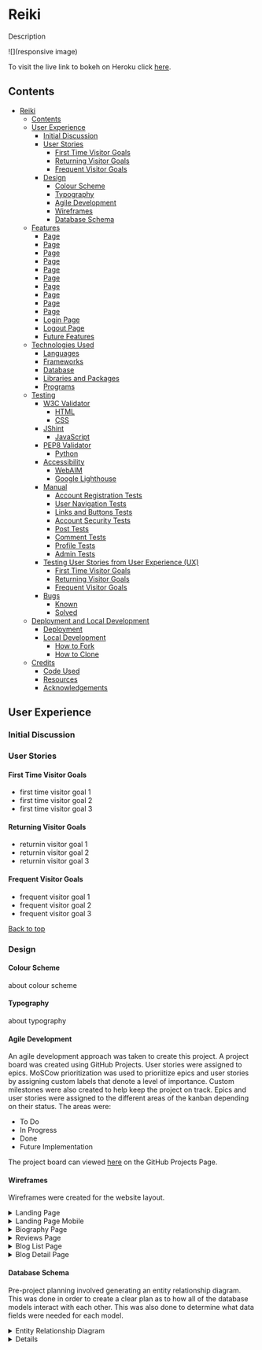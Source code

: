 # Reiki
Description

![](responsive image)  

To visit the live link to bokeh on Heroku click [here]().  

## Contents
- [Reiki](#reiki)
  - [Contents](#contents)
  - [User Experience](#user-experience)
    - [Initial Discussion](#initial-discussion)
    - [User Stories](#user-stories)
      - [First Time Visitor Goals](#first-time-visitor-goals)
      - [Returning Visitor Goals](#returning-visitor-goals)
      - [Frequent Visitor Goals](#frequent-visitor-goals)
    - [Design](#design)
      - [Colour Scheme](#colour-scheme)
      - [Typography](#typography)
      - [Agile Development](#agile-development)
      - [Wireframes](#wireframes)
      - [Database Schema](#database-schema)
  - [Features](#features)
    - [Page](#page)
    - [Page](#page-1)
    - [Page](#page-2)
    - [Page](#page-3)
    - [Page](#page-4)
    - [Page](#page-5)
    - [Page](#page-6)
    - [Page](#page-7)
    - [Page](#page-8)
    - [Page](#page-9)
    - [Login Page](#login-page)
    - [Logout Page](#logout-page)
    - [Future Features](#future-features)
  - [Technologies Used](#technologies-used)
    - [Languages](#languages)
    - [Frameworks](#frameworks)
    - [Database](#database)
    - [Libraries and Packages](#libraries-and-packages)
    - [Programs](#programs)
  - [Testing](#testing)
    - [W3C Validator](#w3c-validator)
      - [HTML](#html)
      - [CSS](#css)
    - [JShint](#jshint)
      - [JavaScript](#javascript)
    - [PEP8 Validator](#pep8-validator)
      - [Python](#python)
    - [Accessibility](#accessibility)
      - [WebAIM](#webaim)
      - [Google Lighthouse](#google-lighthouse)
    - [Manual](#manual)
      - [Account Registration Tests](#account-registration-tests)
      - [User Navigation Tests](#user-navigation-tests)
      - [Links and Buttons Tests](#links-and-buttons-tests)
      - [Account Security Tests](#account-security-tests)
      - [Post Tests](#post-tests)
      - [Comment Tests](#comment-tests)
      - [Profile Tests](#profile-tests)
      - [Admin Tests](#admin-tests)
    - [Testing User Stories from User Experience (UX)](#testing-user-stories-from-user-experience-ux)
      - [First Time Visitor Goals](#first-time-visitor-goals-1)
      - [Returning Visitor Goals](#returning-visitor-goals-1)
      - [Frequent Visitor Goals](#frequent-visitor-goals-1)
    - [Bugs](#bugs)
      - [Known](#known)
      - [Solved](#solved)
  - [Deployment and Local Development](#deployment-and-local-development)
    - [Deployment](#deployment)
    - [Local Development](#local-development)
      - [How to Fork](#how-to-fork)
      - [How to Clone](#how-to-clone)
  - [Credits](#credits)
    - [Code Used](#code-used)
    - [Resources](#resources)
    - [Acknowledgements](#acknowledgements)
## User Experience

### Initial Discussion
 

### User Stories
#### First Time Visitor Goals
- first time visitor goal 1
- first time visitor goal 2
- first time visitor goal 3
#### Returning Visitor Goals
- returnin visitor goal 1
- returnin visitor goal 2
- returnin visitor goal 3
#### Frequent Visitor Goals
- frequent visitor goal 1
- frequent visitor goal 2
- frequent visitor goal 3

[Back to top](#contents)

### Design
#### Colour Scheme
about colour scheme
#### Typography
about typography
#### Agile Development
An agile development approach was taken to create this project. A project board was created using GitHub Projects. User stories were assigned to epics. MoSCow prioritization was used to prioriitize epics and user stories by assigning custom labels that denote a level of importance. Custom milestones were also created to help keep the project on track. Epics and user stories were assigned to the different areas of the kanban depending on their status. The areas were:
- To Do
- In Progress
- Done
- Future Implementation  

The project board can viewed [here](https://github.com/users/decant09/projects/8/views/1) on the GitHub Projects Page.
#### Wireframes
Wireframes were created for the website layout.
<details>
<summary>Landing Page</summary>
<img src="media/readme/wireframes/landing_page.png">
</details>
<details>
<summary>Landing Page Mobile</summary>
<img src="media/readme/wireframes/landing_page_mobile.png">
</details>
<details>
<summary>Biography Page</summary>
<img src="media/readme/wireframes/biography.png">
</details>
<details>
<summary>Reviews Page</summary>
<img src="media/readme/wireframes/reviews.png">
</details>
<details>
<summary>Blog List Page</summary>
<img src="media/readme/wireframes/blog_list.png">
</details>
<details>
<summary>Blog Detail Page</summary>
<img src="media/readme/wireframes/blog_detail.png">
</details>



#### Database Schema
Pre-project planning involved generating an entity relationship diagram. This was done in order to create a clear plan as to how all of the database models interact with each other. This was also done to determine what data fields were needed for each model.
<details>
<summary>Entity Relationship Diagram</summary>
<img src="media/readme/database/lucid_erd_diagram.png">
</details>  
<details>
The database models for this project are shown in the schema below and were created using [Graphviz](https://dreampuf.github.io/GraphvizOnline/). I have included flowchart diagrams to show how the different models relate to each other. The master flowchart shows all of the extended models in the project, some of which were not used but came with the Django Aallauth import, for example the social models. I have included a more refined flowchart showing the models I created and how they relate to each other. I have also included the model structure in tabular form.
<details>
<summary>Master Flowchart</summary>
<img src="media/readme/database/image.png">
</details>  
<details>
<summary>Refined Flowchart</summary>
<img src="media/readme/database/image.png">
</details>
<details>
<summary>Master Table</summary>
<img src="media/readme/database/image.png">
</details>

Tables....

[Back to top](#contents)

## Features
The website is composed primarily of four...  
### Page  
- description
    <details>
    <summary>Page</summary>
    <img src="static/images/readme/screenshots/landing_page.png">
    </details>
    
### Page

- description
    <details>
    <summary>Page</summary>
    <img src="static/images/readme/screenshots/post_list_page.jpeg">
    </details>
### Page
- description
    <details>
    <summary>Page</summary>
    <img src="static/images/readme/screenshots/user_post_list_page.png">
    </details>
### Page
- description
    <details>
    <summary>Page</summary>
    <img src="static/images/readme/screenshots/post_detail_page_no_auth.jpeg">
    </details>

### Page
- description
    <details>
    <summary>Page</summary>
    <img src="static/images/readme/screenshots/profile_page.jpeg">
    </details>
### Page
- description
    <details>
    <summary>Page</summary>
    <img src="static/images/readme/screenshots/create_post_page.png">
    </details>

### Page
- description
    <details>
    <summary>Page</summary>
    <img src="static/images/readme/screenshots/post_update_page.png">
    </details>
    <details>
### Page
- description
    <details>
    <summary>Page</summary>
    <img src="static/images/readme/screenshots/post_delete_page.png">
    </details>

### Page
- description
    <details>
    <summary>page</summary>
    <img src="static/images/readme/screenshots/post_comment.png">
    </details>

### Page
- description
    <details>
    <summary>Page</summary>
    <img src="static/images/readme/screenshots/signup_page.png">
    </details>

### Login Page
- The login page is available in the navigation bar to users who are not already logged in under "Login".
- The user is taken to the login page where they enter their username and password.
- Errors are displayed if the details are not correct.
- Once completed correctly and the "Sign In" button clicked the user is taken to the post list page with a disappearing message displayed confirming their login.
    <details>
        <summary>Signin Page</summary>
        <img src="static/images/readme/screenshots/signin_page.png">
    </details>
    <details>
        <summary>Signin Error Prompts</summary>
        <img src="static/images/readme/screenshots/signin_error_prompts.png">
    </details>
    <details>
        <summary>Login Success Message</summary>
        <img src="static/images/readme/screenshots/login_success_message.png">
    </details>
### Logout Page
- The logout page is accessed by logged in users clicking the "Logout" link in the navigation bar.
- The user is taken to the logout page where they are asked to confirm their logout by clicking "Sign Out".
- If they do not wish to logout they can click on any of the links in the navigation bar.
- If they confirm logout the user is taken to the landing page and a disappearing logout success message is displayed.
    <details>
        <summary>Logout Page</summary>
        <img src="static/images/readme/screenshots/signout_page.png">
    </details>
    <details>
        <summary>Logout Success Message</summary>
        <img src="static/images/readme/screenshots/logout_success_message.png">
    </details>
### Future Features
- future features
[Back to top](#contents)

##  Technologies Used
### Languages
- HTML5
- CSS3
- JavaScript
- Python3
### Frameworks
- [Django 3.2.22](https://www.djangoproject.com/)
    - Python web framework used to develop the website.
- [Bootstrap](https://getbootstrap.com/docs/5.0/getting-started/introduction/)
    - Responsive CSS framework used to develop the website.
### Database
- [ElephantSQL](https://www.elephantsql.com/)
    - Used to host the PostgreSQL database.
### Libraries and Packages
- [Django Allauth](https://pypi.org/project/django-allauth/)
    - Used for the authentication system.
- [Django Crispy Forms](https://django-crispy-forms.readthedocs.io/en/latest/)
    - Used to control the rendering behaviour of forms.
- [Gunicorn](https://pypi.org/project/gunicorn/)
    - Python WSGI HTTP Server.
- [Psycopg2](https://pypi.org/project/psycopg2/)
    - Python-PostgreSQL Database Adapter.
- [Cloudinary](https://cloudinary.com/)
    - Cloud based image management system used for managing the images.
### Programs
- [Jinja](https://jinja.palletsprojects.com/en/3.1.x/)
    - Templating engine to allow writing code similar to Python syntax.
- [Heroku](https://www.heroku.com/)
    - Used to deploy the project.
- Git
    - Used for version control by utilising the Codeanywhere terminal to commit to Git and push to GitHub.
- GitHub
    - Used to store the code of the project after being pushed from Git.
- [Icons8](https://icons8.com/icons/set/camera-favicon).
    - Used to obtain the browser icon to be displayed in the browser tab.
- [Convertico](https://convertico.com/).
    - Used to convert a png file to ico file for the favicon.
- [Balsamiq](https://balsamiq.com/)
    - Used to generate the wireframes for the design of the website.
- [Font Awesome](https://fontawesome.com/)
    - Used for the camera logo, github logo, comments, edit and delete icons.
- Google Dev Tools
    - Used for responsiveness investigations, isolating code, troubleshooting, and testing features.
- [Website Mockup Generator](https://websitemockupgenerator.com/)
    - Used to generate an image to show responsiveness across different device sizes.
- [Pip](https://pypi.org/project/pip/)
    - For installing python packages.
- [Graphiz](https://dreampuf.github.io/GraphvizOnline/)
  - Used to generate the database entity relationship diagram.

[Back to top](#contents)

## Testing

### W3C Validator
#### HTML
- Page (page.html)  
    <details>
    <summary>Result - No errors or warnings to show.</summary>
    <img src="static/images/readme/testing/html/html_validator_comment_delete.png">
    </details>  

#### CSS
- Style Sheet
    <details>
    <summary>Result - No error found.</summary>
    <img src="static/images/readme/testing/css/css.png">
    </details>  

### JShint
#### JavaScript
- Script Tags  
    <details>
    <summary>Result - No warnings.</summary>
    <img src="static/images/readme/testing/javascript/jshint.png">
    </details>  

### PEP8 Validator
#### Python
- Project (reiki) urls
    <details>
    <summary>All clear, no errors found.</summary>
    <img src="static/images/readme/testing/python/project_urls.png">
    </details>

- Products urls (etc all .py files)
    <details>
    <summary>All clear, no errors found.</summary>
    <img src="static/images/readme/testing/python/blog_urls.png">
    </details>

- 

### Accessibility
#### WebAIM
I tested for contrast with no errors showing. I tested a selection of pages as most pages use the same colour scheme and webaim was not able to access all pages because of login requirements.
<details>
<summary>Page</summary>
<img src="static/images/readme/testing/webaim/landing.png">
</details>

#### Google Lighthouse
Google Lighthouse was used to test for accessibility for each page.
- Page (page.html)  
    <details>
    <summary>Result - 100</summary>
    <img src="static/images/readme/testing/lighthouse/comment_delete.png">
    </details>


[Back to top](#contents)

### Manual
- I used Google Dev Tools to test for screen responsiveness.  
- I tested on different browsers (chrome, firefox, safari and edge) to ensure the website performs as expected across all of these.
- I tested on Android and iPhone devices.
- I used [Grammarly](https://www.grammarly.com/) to spellcheck and check for grammatical errors.
- All features of the website were manually tested and documented in the following sections.

#### Account Registration Tests

| Test |Result  |
|--|--|
| User can create account | Pass |
| User can log into account| Pass |
| User can log out of account| Pass |
| User can not sign up with an email currently in use | Pass |
| User can not sign up with a username currently in use | Pass |

---

#### User Navigation Tests

| Test |Result  |
|--|--|
| User can navigate to Feed | Pass |
| User can navigate to login page | Pass |
| Non logged in user can navigate to register page | Pass |
| Logged in user can access their profile | Pass |
| Logged in user can navigate to logout page | Pass |
| Logo takes user to landing page | Pass |
| SuperUser can access admin panel | Pass |
| 403 page displayed as intended | Pass |
| 404 page displayed as intended | Pass |

---

#### Links and Buttons Tests

| Test |Result  |
|--|--|
| All buttons act as intended | Pass |
| All links act as intended | Pass |
| Image links act as intended | Pass |
| Image modal acts as intended | Pass |

---

#### Account Security Tests

| Test |Result  |
|--|--|
| Non logged in user cannot access profile page | Pass|
| Non superuser cannot access admin panel |Pass|

---

#### Post Tests

| Test |Result  |
|--|--|
| Posts are visible to all users | Pass |
| Only logged in user can create post | Pass |
| Only author of post can edit post | Pass |
| Only author of post can delete post | Pass |
| Deleting a post deletes all of its data and linked comments | Pass |

---

#### Comment Tests

| Test |Result  |
|--|--|
| Only approved comments are visible to all users | Pass |
| Only logged in user can post a comment | Pass |
| Only author of comment can delete comment | Pass |
| Deleting a comment only deletes the comment | Pass |

---

#### Profile Tests

| Test |Result  |
|--|--|
| User can update their username from the profile page | Pass |
| User can update/add a profile image from the profile page | Pass |
| User can update edit their email address from the profile page | Pass |
| User cannot change username to one already in use | Pass|
| User cannot change email to one already in use | Fail |
| Deleting a profile only deletes the profile not the user | Pass |

---

#### Admin Tests

| Test | Result  |
|--|--|
| Admin can add posts | Pass |
| Admin can add comments | Pass |
| Admin can update posts | Pass |
| Admin can update comments | Pass |
| Admin can approve comments | Pass |
| Admin can update profiles | Pass |
| Admin can delete posts | Pass |
| Admin can delete comments | Pass |
| Admin can delete profiles | Pass |
| Admin can delete users | Pass |
| Deleting a user deletes all of their posts and comments also | Pass |

[Back to top](#contents)

### Testing User Stories from User Experience (UX) 
All images to support the testing have been documented previously in the Features section above. To avoid repitition of material I have not included theses images in this section. Please refer to the [Features](#features) section for the supporting images for the content addressed below.
#### First Time Visitor Goals
- first time visitor goal
- first time visitor goal
#### Returning Visitor Goals
- returning visitor goal
- returning visitor goal
#### Frequent Visitor Goals
- frequent visitor goal
- frequent visitor goal

[Back to top](#contents)

### Bugs
#### Known
- bug
#### Solved
- bug

[Back to top](#contents)

## Deployment and Local Development
### Deployment
The site was deployed to Heroku and the following steps were followed to do so:

- Login to your [Heroku](https://www.heroku.com/) account, or create an account.
- To create a new app click the "New" button in the upper right hand corner and select "Create new app".
- Choose an app name, select your region and click "Create app". The app is created to return to later.
- Next a [Cloudinary](https://cloudinary.com/) account will be required as Cloudinary is used to host the images of the website.
- Login into Cloudinary or you can create an account for free.
- Navigate to the dashboard and copy and store the value of the "API Environment Variable" and be sure to include cloudinary:// at the start, this will be used in the Heroku Config Vars.
- An [ElephantSQL](https://www.elephantsql.com/) account will be required as ElephantSQL is used to host the database.
- Login to ElephantSQL or create an account for free.
- Click on "Create New Instance".
- Name your instance, select the Tiny Turtle plan which is free, and leave the input tags blank.
- Select the region and choose the nearest data centre to your location.
- Click "Review" and then click "Create instance" if details are as intended.
- In the Instances section click on the instance name that was just created.
- In the Details section click on the copy icon located next to the URL. This will be used in the Heroku Config Vars.
- Back in Heroku select the app that you just set up.
- In the settings tab of the app click on "Reveal Config Vars" and store the required config var keys and values as below:
    - CLOUDINARY_URL: *Cloudinary URL as obtained above*
    - DATABASE_URL: *ElephantSQL postgres database URL as obtained above*
    - PORT: 8000
    - DISABLE_COLLECTSTATIC: 1 (This is left in place during development but must be removed befored deployment)
- Now, in your development environment, inside the Django app repository, create a new file called env.py. Within this file import the os library and set the environment variable for the CLOUDINARY_URL and DATABASE_URL as:
     - os.environ["CLOUDINARY_URL"]= "*Cloudinary URL as obtained above*"
     - os.environ["DATABASE_URL"]= "*ElephantSQL postgres database URL as obtained above*"
- Add a secret key to the app using:
    - os.environ["SECRET_KEY"] = "*your secret key goes here*"
- Add the secret key just created to the Heroku Config Vars as SECRET_KEY for the KEY value and the secret key value you created as the VALUE.
- In the settings.py file within the django app, import Path from pathlib, import os and import dj_database_url.
- Insert the line:
  -  if os.path.isfile("env.py"): import env
- Remove the insecure secret key that django has in the settings file by default and replace it with:
  - SECRET_KEY = os.environ.get('SECRET_KEY').
- Replace the databases section with:
  - DATABASES = { 'default': dj_database_url.parse(os.environ.get("DATABASE_URL"))}
- Ensure the correct indentation for python is used.
- In the terminal migrate the models over to the new database connection using "python3 manage.py makemigrations" and "python3 manage.py migrate".
- Add the cloudinary libraries to the list of installed apps, the order they are inserted is important, 'cloudinary_storage' goes above 'django.contrib.staitcfiles' and 'cloudinary' goes below it.
- In the Settings.py file - add the STATIC files settings - the url, storage path, directory path, root path, media url and default file storage path.
- Link the file to the templates directory in Heroku TEMPLATES_DIR = os.path.join(BASE_DIR, 'templates').
- Change the templates directory to TEMPLATES_DIR - 'DIRS': [TEMPLATES_DIR].
- Add Heroku to the ALLOWED_HOSTS list, the format will be the app name given in Heroku when creating the app followed by ".herokuapp.com".
- In your code editor, create three new top level folders, media, static, templates.
- Create a new file on the top level directory - Procfile.
- Within the Procfile add the code:
  - web: guincorn PROJECT_NAME.wsgi
- Set up your requiremtnts.txt file to save the libraries that will need to be installed by running the following command in the terminal:
  - "pip freeze -> requiremnts.txt".
- In the terminal, add the changed files, commit and push to GitHub.
- In Heroku, navigate to the deployment tab and deploy the branch manually - watch the build logs for any errors.
- Heroku will now build the app for you. Once it has completed the build process you will see a 'Your App Was Successfully Deployed' message and a link to the app to visit the [live site](https://decant09-bokeh-photo-blog-0c5a394f8c26.herokuapp.com/).

### Local Development
The steps below describe how to fork or clone the repository if desired.
#### How to Fork
1. Log in to Github.
2. Navigate to the [repository](https://github.com/decant09/bokeh) for this website.
3. Click the Fork button in the top right corner.
4. You will be brought to a new page with a short form to be completed.
5. Upon completing, click on the "Create fork" button and this will create a fork of the repository in your personal account.

#### How to Clone
1. Log in to GitHub.
2. Navigate to the [repository](https://github.com/decant09/bokeh) for this website.
3. Click on the Code button and a modal will appear.
4. Within this modal select the local tab.
5. Within this tab there are HTTPS, SSH, or GitHub CLI tabs.
6. Click on the HTTPS tab and copy the link shown.
7. In your development environment open the terminal.
8. Change the current working directory to the location where you want the cloned directory to be.
9. Type "git clone" into the terminal, then paste the URL you copied in step 6.
10. Press **Enter** to create your local clone.

[Back to top](#contents)

## Credits
### Code Used
- code
### Resources
- resource

### Acknowledgements
- My Mentor Chris Quinn for continuous helpful feedback.
- Tutor support at Code Institute for their amazing support.
- Alan Bushell at Code Institute for guiding the class in our weekly stand-ups.

[Back to top](#contents)
